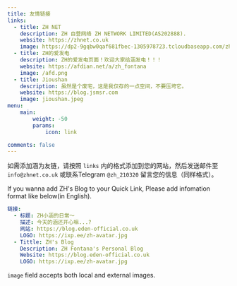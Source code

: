```yaml
---
title: 友情链接
links:
  - title: ZH NET
    description: ZH 自营网络 ZH NETWORK LIMITED(AS202888).
    website: https://zhnet.co.uk
    image: https://dp2-9gqbw0qaf681fbec-1305978723.tcloudbaseapp.com/zhnet/logoonly-removebg-preview.png
  - title: ZH的爱发电
    description: ZH的爱发电页面！欢迎大家给涵发电！！！
    website: https://afdian.net/a/zh_fontana
    image: /afd.png
  - title: Jioushan
    description: 虽然是个废宅，这是我仅存的一点空间，不要压垮它。
    website: https://blog.jsmsr.com
    image: jioushan.jpeg
menu:
    main: 
        weight: -50
        params:
            icon: link

comments: false
---
```


如需添加涵为友链，请按照 `links` 内的格式添加到您的网站，然后发送邮件至 `info@zhnet.co.uk` 或联系Telegram `@zh_210320` 留言您的信息（同样格式）。 

If you wanna add ZH's Blog to your Quick Link, Please add infomation format like below(in English).

```yaml
链接:
  - 标题: ZH小涵的日常～
    描述: 今天的涵还开心嘛...?
    网站: https://blog.eden-official.co.uk
    LOGO: https://ixp.ee/zh-avatar.jpg
  - Tittle: ZH's Blog
    Description: ZH Fontana's Personal Blog
    Website: https://blog.eden-official.co.uk
    LOGO: https://ixp.ee/zh-avatar.jpg
```

`image` field accepts both local and external images.